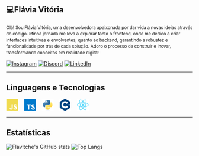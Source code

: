 ## 💻Flávia Vitória
<small>Olá! Sou Flávia Vitória, uma desenvolvedora apaixonada por dar vida a novas ideias através do código. Minha jornada me leva a explorar tanto o frontend, onde me dedico a criar interfaces intuitivas e envolventes, quanto ao backend, garantindo a robustez e funcionalidade por trás de cada solução. Adoro o processo de construir e inovar, transformando conceitos em realidade digital!</small>

[![Instagram](https://img.shields.io/badge/Instagram-E4405F?style=for-the-badge&logo=instagram&logoColor=white)](https://instagram.com/flah_vitoria)
[![Discord](https://img.shields.io/badge/Discord-7289DA?style=for-the-badge&logo=discord&logoColor=white)](https://discordapp.com/users/1305658036064489534)
[![LinkedIn](https://img.shields.io/badge/LinkedIn-0077B5?style=for-the-badge&logo=linkedin&logoColor=white)](https://linkedin.com/in/flávia-vitória-38087b275)

---

## Linguagens e Tecnologias

<img src="https://raw.githubusercontent.com/devicons/devicon/master/icons/javascript/javascript-plain.svg" alt="JavaScript" width="32" height="32">&nbsp;&nbsp;&nbsp;&nbsp;<img src="https://raw.githubusercontent.com/devicons/devicon/master/icons/typescript/typescript-plain.svg" alt="TypeScript" width="32" height="32">&nbsp;&nbsp;&nbsp;&nbsp;<img src="https://raw.githubusercontent.com/devicons/devicon/master/icons/python/python-original.svg" alt="Python" width="32" height="32">&nbsp;&nbsp;&nbsp;&nbsp;<img src="https://raw.githubusercontent.com/devicons/devicon/master/icons/cplusplus/cplusplus-plain.svg" alt="C++" width="32" height="32">&nbsp;&nbsp;&nbsp;&nbsp;<img src="https://raw.githubusercontent.com/devicons/devicon/master/icons/react/react-original.svg" alt="React" width="32" height="32">

---

## Estatísticas

![Flavitche's GitHub stats](https://github-readme-stats.vercel.app/api?username=Flavitche&show_icons=true&theme=synthwave)
![Top Langs](https://github-readme-stats.vercel.app/api/top-langs/?username=Flavitche&layout=compact&theme=synthwave)
